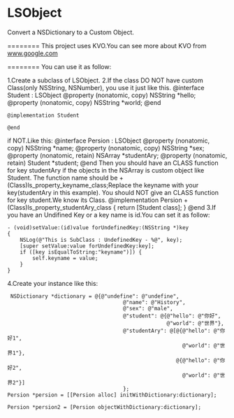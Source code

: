 LSObject
========

Convert a NSDictionary to a Custom Object.

========
This project uses KVO.You can see more about KVO from www.google.com

========
You can use it as follow:

1.Create a subclass of LSObject.
2.If the class DO NOT have custom Class(only NSString, NSNumber), you use it just like this.
	@interface Student : LSObject
	@property (nonatomic, copy) NSString *hello;
	@property (nonatomic, copy) NSString *world;
	@end
	
	@implementation Student

	@end
  if NOT.Like this:
 	@interface Persion : LSObject
	@property (nonatomic, copy) NSString *name;
	@property (nonatomic, copy) NSString *sex;
	@property (nonatomic, retain) NSArray *studentAry;
	@property (nonatomic, retain) Student *student;
	@end
   Then you should have an CLASS function for key studentAry if the objects in the NSArray is custom object like Student.
   The function name should be + (Class)ls_property_keyname_class;Replace the keyname with your key(studentAry in this example).
   You should NOT give an CLASS function for key student.We know its Class.
	@implementation Persion
	+ (Class)ls_property_studentAry_class
	{
	    return [Student class];
	}
	@end
3.If you have an Undifined Key or a key name is id.You can set it as follow: 

	- (void)setValue:(id)value forUndefinedKey:(NSString *)key
	{
		NSLog(@"This is SubClass : UndefinedKey - %@", key);
		[super setValue:value forUndefinedKey:key];
		if ([key isEqualToString:"keyname")]) {
			self.keyname = value;
		}
	}

4.Create your instance like this:

	 NSDictionary *dictionary = @{@"undefine": @"undefine",
	                                     @"name": @"History",
	                                     @"sex": @"male",
	                                     @"student": @{@"hello": @"你好",
	                                                   @"world": @"世界"},
	                                     @"studentAry": @[@{@"hello": @"你好1",
	                                                        @"world": @"世界1"},
	                                                      @{@"hello": @"你好2",
	                                                        @"world": @"世界2"}]
	                                     };
    Persion *persion = [[Persion alloc] initWithDictionary:dictionary];
    
    Persion *persion2 = [Persion objectWithDictionary:dictionary];